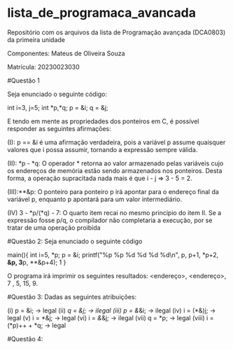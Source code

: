 # **lista_de_programaca_avancada**

Repositório com os arquivos da lista de Programação avançada (DCA0803) da primeira unidade

Componentes: Mateus de Oliveira Souza

Matrícula: 20230023030


#Questão 1

Seja enunciado o seguinte código:

int i=3, j=5;
int *p,*q;
p = &i;
q = &j;

E tendo em mente as propriedades dos ponteiros em C, é possível responder as seguintes afirmações:

(I): p == &i é uma afirmação verdadeira, pois a variável p assume quaisquer valores que i possa assumir, tornando a expressão sempre válida.

(II): *p - *q: O operador * retorna ao valor armazenado pelas variáveis cujo os endereços de memória estão sendo armazenados nos ponteiros. Desta forma, a operação supracitada nada mais é que i - j => 3 - 5 = 2.

(III):**&p: O ponteiro para ponteiro p irá apontar para o endereço final da variável p, enquanto p apontará para um valor intermediário.

(IV) 3 - *p/(*q) - 7: O quarto item recai no mesmo princípio do item II. Se a expressão fosse p/q, o compilador não completaria a execução, por se tratar de uma operação proibida


#Questão 2:
Seja enunciado o seguinte código

main(){
  int i=5, *p;
  p = &i;
  printf("%p %p %d %d %d %d\n", p, p+1, *p+2, **&p, 3**p, **&p+4);
1
}

O programa irá imprimir os seguintes resultados:
<endereço>, <endereço>, 7 , 5, 15, 9.

#Questão 3:
Dadas as seguintes atribuições:

(i) p = &i; -> legal
(ii) *q = &j; -> ilegal
(iii) p = &*&i; -> ilegal
(iv) i = (*&)j; -> legal
(v) i = *&j; -> legal
(vi) i = *&*&j; -> ilegal
(vii) q = *p; -> legal
(viii) i = (*p)++ + *q; -> legal

#Questão 4: 

